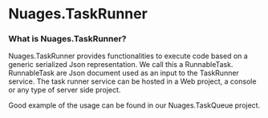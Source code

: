 # Nuages.TaskRunner

### What is Nuages.TaskRunner?

Nuages.TaskRunner provides functionalities to execute code based on a generic serialized Json representation. We call this a RunnableTask. RunnableTask are Json document used as an input to the TaskRunner service. The task runner service can be hosted in a Web project, a console or any type of server side project.

Good example of the usage can be found in our Nuages.TaskQueue project.



